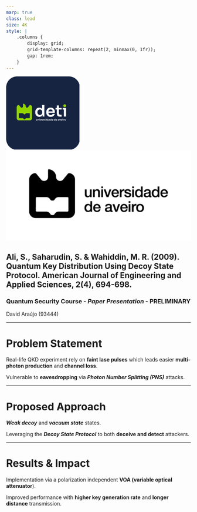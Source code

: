 ```yaml
---
marp: true
class: lead
size: 4K
style: |
    .columns {
        display: grid;
        grid-template-columns: repeat(2, minmax(0, 1fr));
        gap: 1rem;
    }
---
```


![height:100px](./images/deti-logo.png) ![height:100px](./images/Marca-UA-Complementar-PRETO.png)

## Ali, S., Saharudin, S. & Wahiddin, M. R. (2009). **Quantum Key Distribution Using Decoy State Protocol**. American Journal of Engineering and Applied Sciences, 2(4), 694-698.

### Quantum Security Course - _Paper Presentation_ - **PRELIMINARY**

David Araújo (93444)

<!-- footer: 25th of April 2024 -->

---

<!-- paginate: true -->
<!-- header: __Quantum Key Distribution Using Decoy State Protocol__ | Quantum Security Course - _Paper Presentation_ -->
<!-- footer: '![height:50px](./images/deti-logo.png) ![height:50px](./images/Marca-UA-Complementar-PRETO.png)' -->

# Problem Statement

Real-life QKD experiment rely on **faint lase pulses** which leads easier **multi-photon production** and **channel loss**.

<!--
SINGLE PHOTON PRODUCTION IS HARD
- In real-world Quantum Key Distribution (QKD) systems, weak laser pulses are used to approximate single-photon emissions.

MULTI-PHOTON PRODUCTION
- These weak pulses occasionally produce more than one photon.

CHANNEL LOSS
- Due to the nature of the transmission channel, some photons are lost or absorbed, leading to what’s called "channel loss".
- When there’s channel loss, the receiver expects that only a fraction of the transmitted photons will arrive, as some are lost naturally.
-->

Vulnerable to **eavesdropping** via **_Photon Number Splitting (PNS)_** attacks.

<!--
- Multi-photon pulses are vulnerable to Photon-Number Splitting (PNS) attacks, where an eavesdropper can intercept and retain one of the extra photons without being detected.
-->

---

# Proposed Approach

**_Weak decoy_** and **_vacuum state_** states.

<!--
In standard QKD, weak coherent pulses (WCPs) are used, but these can sometimes contain more than one photon, making them vulnerable to attacks. The decoy-state method helps detect and prevent such attacks by introducing decoy pulses, which are different from the normal signal pulses.

These pulses have a lower average photon number compared to the normal signal pulses. They are used to detect whether an eavesdropper is selectively attacking multi-photon pulses, as the statistics of photon detection between signal and weak decoy states would change in the presence of an attack.
-->

Leveraging the **_Decoy State Protocol_** to both **deceive and detect** attackers.

<!--
The key principle behind differentiating single-photon and multi-photon pulses in the Decoy State Protocol is the use of multiple intensity levels (signal and decoy states) during transmission.

The Decoy State Protocol introduces decoy states with different intensities (photon number distributions) than the primary signal states. By randomly interleaving these decoy pulses with signal pulses, the receiver can analyze the statistics of the detected pulses to estimate the channel loss and error rates for each intensity. If an eavesdropper were performing a PNS attack, the detected statistics for decoy states would deviate noticeably from expected values, revealing the presence of an eavesdropper.
-->

---

# Results & Impact

Implementation via a polarization independent **VOA (variable optical attenuator**).

<!--
The VOA allows the sender (Alice) to dynamically adjust the optical power of each pulse to create multiple intensity levels: signal states and decoy states.

These decoy states must be generated with carefully controlled lower intensities compared to the signal states. By varying the pulse intensities accurately with the VOA, Alice can randomize the transmission, making it difficult for an eavesdropper to know whether a given pulse is a signal or a decoy.
-->

Improved performance with **higher key generation rate** and **longer distance** transmission.

<!--
NOTES

Preliminary presentation structure

You could structure your three slides like this:
    1. Problem Statement: Briefly explain the challenge in Quantum Key Distribution, emphasizing the threat of photon-number splitting (PNS) attacks and the need for secure and efficient key exchange protocols.

    2. Proposed Approach: Summarize the Decoy State Protocol, focusing on how it enhances QKD security by introducing decoy states to detect eavesdroppers. Mention the key principle behind differentiating single-photon and multi-photon pulses.

    3. Results & Impact: Present the key findings, such as improvements in key generation rate and security, and conclude with the implications for the future of secure communications.
-->

<!--
Final presentation structure

1. Problem Statement:
    - Context and Background: Explain the basics of Quantum Key Distribution and its importance in secure communication.
    - Threats and Limitations: Go into details about PNS attacks and how traditional QKD is vulnerable to these.
    - Motivation for Decoy States: Why decoy states are a potential solution, setting up the transition to the approach.

2. Proposed Approach:
    - Concept of Decoy States: Describe what decoy states are and how they differ from signal states.
    - Detection Mechanism: Explain how the protocol uses decoy states to identify and prevent eavesdropping attempts.
    - Mathematical/Algorithmic Framework: Briefly touch on the key mathematical or algorithmic techniques used in their protocol.

3. Results & Impact:
    - Key Findings: Highlight the quantitative and qualitative improvements in security and key generation rates.
    - Comparative Analysis: Compare their protocol’s performance with other QKD protocols.
    - Practical Implications: Discuss real-world applicability and how this research advances the field of secure quantum communications.
-->
